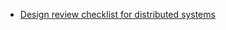- [Design review checklist for distributed systems](https://www.kislayverma.com/post/design-review-checklist-for-distributed-systems)
